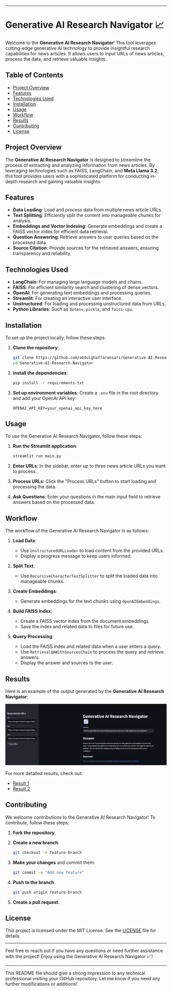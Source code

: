 
---

# Generative AI Research Navigator 📈

Welcome to the **Generative AI Research Navigator**! This tool leverages cutting-edge generative AI technology to provide insightful research capabilities for news articles. It allows users to input URLs of news articles, process the data, and retrieve valuable insights.

## Table of Contents
- [Project Overview](#project-overview)
- [Features](#features)
- [Technologies Used](#technologies-used)
- [Installation](#installation)
- [Usage](#usage)
- [Workflow](#workflow)
- [Results](#results)
- [Contributing](#contributing)
- [License](#license)

## Project Overview
The **Generative AI Research Navigator** is designed to streamline the process of extracting and analyzing information from news articles. By leveraging technologies such as FAISS, LangChain, and **Meta Llama 3.2**, this tool provides users with a sophisticated platform for conducting in-depth research and gaining valuable insights.

## Features
- **Data Loading**: Load and process data from multiple news article URLs.
- **Text Splitting**: Efficiently split the content into manageable chunks for analysis.
- **Embeddings and Vector Indexing**: Generate embeddings and create a FAISS vector index for efficient data retrieval.
- **Question Answering**: Retrieve answers to user queries based on the processed data.
- **Source Citation**: Provide sources for the retrieved answers, ensuring transparency and reliability.

## Technologies Used
- **LangChain**: For managing large language models and chains.
- **FAISS**: For efficient similarity search and clustering of dense vectors.
- **OpenAI**: For generating text embeddings and processing queries.
- **Streamlit**: For creating an interactive user interface.
- **Unstructured**: For loading and processing unstructured data from URLs.
- **Python Libraries**: Such as `dotenv`, `pickle`, and `faiss-cpu`.

## Installation
To set up the project locally, follow these steps:

1. **Clone the repository**:
   ```bash
   git clone https://github.com/abdulghaffaransari/Generative-AI-Research-Navigator.git
   cd Generative-AI-Research-Navigator
   ```

2. **Install the dependencies**:
   ```bash
   pip install -r requirements.txt
   ```

3. **Set up environment variables**:
   Create a `.env` file in the root directory and add your OpenAI API key:
   ```plaintext
   OPENAI_API_KEY=your_openai_api_key_here
   ```

## Usage
To use the Generative AI Research Navigator, follow these steps:

1. **Run the Streamlit application**:
   ```bash
   streamlit run main.py
   ```

2. **Enter URLs**:
   In the sidebar, enter up to three news article URLs you want to process.

3. **Process URLs**:
   Click the "Process URLs" button to start loading and processing the data.

4. **Ask Questions**:
   Enter your questions in the main input field to retrieve answers based on the processed data.

## Workflow
The workflow of the Generative AI Research Navigator is as follows:

1. **Load Data**:
   - Use `UnstructuredURLLoader` to load content from the provided URLs.
   - Display a progress message to keep users informed.

2. **Split Text**:
   - Use `RecursiveCharacterTextSplitter` to split the loaded data into manageable chunks.

3. **Create Embeddings**:
   - Generate embeddings for the text chunks using `OpenAIEmbeddings`.

4. **Build FAISS Index**:
   - Create a FAISS vector index from the document embeddings.
   - Save the index and related data to files for future use.

5. **Query Processing**:
   - Load the FAISS index and related data when a user enters a query.
   - Use `RetrievalQAWithSourcesChain` to process the query and retrieve answers.
   - Display the answer and sources to the user.

## Results
Here is an example of the output generated by the **Generative AI Research Navigator**:

![Result 1](https://github.com/abdulghaffaransari/Generative-AI-Research-Navigator/blob/main/Results/Result1.png)

For more detailed results, check out:

- [Result 1](https://github.com/abdulghaffaransari/Generative-AI-Research-Navigator/blob/main/Results/Result1.png)
- [Result 2](https://github.com/abdulghaffaransari/Generative-AI-Research-Navigator/blob/main/Results/Result2.png)

## Contributing
We welcome contributions to the Generative AI Research Navigator! To contribute, follow these steps:

1. **Fork the repository**.
2. **Create a new branch**:
   ```bash
   git checkout -b feature-branch
   ```

3. **Make your changes** and commit them:
   ```bash
   git commit -m "Add new feature"
   ```

4. **Push to the branch**:
   ```bash
   git push origin feature-branch
   ```

5. **Create a pull request**.

## License
This project is licensed under the MIT License. See the [LICENSE](LICENSE) file for details.

---

Feel free to reach out if you have any questions or need further assistance with the project! Enjoy using the Generative AI Research Navigator 📈!

---

This README file should give a strong impression to any technical professional visiting your GitHub repository. Let me know if you need any further modifications or additions!
